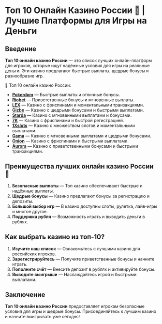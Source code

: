 # Топ 10 Онлайн Казино России 🎰 | Лучшие Платформы для Игры на Деньги

## Введение

**Топ 10 онлайн казино России** — это список лучших онлайн-платформ для игроков, которые ищут надёжные условия для игры на реальные деньги. Эти казино предлагают быстрые выплаты, щедрые бонусы и разнообразие игр.

🎰 Топ 10 онлайн казино России:

- **[Pokerdom](https://brandplay.link/4k77v2yx)** — Быстрые выплаты и отличные бонусы.
- **[Riobet](https://brandplay.link/7xBLTPyj)** — Приветственные бонусы и мгновенные выплаты.
- **[LEX](https://brandplay.link/zW4hdDFV)** — Казино с фриспинами и моментальными транзакциями.
- **[Gizbo](https://brandplay.link/bprXw4YV)** — Казино с щедрыми бонусами и быстрыми выплатами.
- **[Starda](https://brandplay.link/fB7xwRFL)** — Казино с мгновенными выплатами и бонусами.
- **[7K](https://brandplay.link/BvQyFShp)** — Казино с фриспинами и быстрой регистрацией.
- **[1Xslots](https://brandplay.link/hSB1khtr)** — Казино с множеством слотов и моментальными выплатами.
- **[Gama](https://brandplay.link/j6NMKsDz)** — Казино с мгновенными выплатами и щедрыми бонусами.
- **[Onion](https://brandplay.link/zBGRVpQ9)** — Казино с фриспинами и быстрыми выплатами.
- **[Aurora](https://10trafic-stat2.com/click/668546556bcc6313411604bd/6766/13032/subaccount)** — Казино с приветственными бонусами и быстрыми транзакциями.

## Преимущества лучших онлайн казино России 🎯

1. **Безопасные выплаты** — Топ казино обеспечивают быстрые и надёжные выплаты.
2. **Щедрые бонусы** — Казино предлагают бонусы за регистрацию и депозиты.
3. **Большой выбор игр** — В казино доступны слоты, рулетка, лайв-игры и многое другое.
4. **Поддержка рубля** — Возможность играть и выводить деньги в рублях.

## Как выбрать казино из топ-10?

1. **Изучите наш список** — Ознакомьтесь с лучшими казино для российских игроков.
2. **Зарегистрируйтесь** — Получите приветственные бонусы и начните играть.
3. **Пополните счёт** — Внесите депозит в рублях и активируйте бонусы.
4. **Выводите выигрыши** — Наслаждайтесь игрой и быстрыми выплатами.

## Заключение

**Топ 10 онлайн казино России** предоставляет игрокам безопасные условия для игры и щедрые бонусы. Присоединяйтесь к лучшим казино и начните выигрывать уже сегодня!
